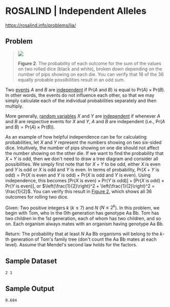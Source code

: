 # ROSALIND | Independent Alleles

https://rosalind.info/problems/lia/

Problem
-------
> [![](https://rosalind.info/media/problems/lia/two_dice.thumb.png)](https://rosalind.info/media/problems/lia/two_dice.png)
>
> **Figure 2**. The probability of each outcome for the sum of the values on two rolled dice (black and white), broken down depending on the number of pips showing on each die. You can verify that 18 of the 36 equally probable possibilities result in an odd sum.

Two [events](https://rosalind.info/glossary/probabilistic-event/ "
A collection of outcomes of a random variable.") $A$ and $B$ are [independent](https://rosalind.info/glossary/independent-events/ "New term: 
Events whose probabilities of occurring do not influence one another.") if $\mathrm{Pr}(A \textrm{ and } B)$ is equal to $\mathrm{Pr}(A) \times \mathrm{Pr}(B)$. In other words, the events do not influence each other, so that we may simply calculate each of the individual probabilities separately and then multiply.

More generally, [random variables](https://rosalind.info/glossary/random-variable/ "
A variable that can take different values based on a randomized process.") $X$ and $Y$ are [independent](https://rosalind.info/glossary/independent-random-variables/ "New term: 
Two random variables whose outcomes occur with no dependence on the other random variable.") if whenever $A$ and $B$ are respective events for $X$ and $Y$, $A$ and $B$ are independent (i.e., $\mathrm{Pr}(A \textrm{ and } B) = \mathrm{Pr}(A) \times \mathrm{Pr}(B)$).

As an example of how helpful independence can be for calculating probabilities, let $X$ and $Y$ represent the numbers showing on two six-sided dice. Intuitively, the number of pips showing on one die should not affect the number showing on the other die. If we want to find the probability that $X + Y$ is odd, then we don't need to draw a tree diagram and consider all possibilities. We simply first note that for $X+Y$ to be odd, either $X$ is even and $Y$ is odd or $X$ is odd and $Y$ is even. In terms of probability, $\mathrm{Pr}(X+Y \textrm{ is odd}) = \mathrm{Pr}(X \textrm{ is even and } Y \textrm{ is odd}) + \mathrm{Pr}(X \textrm{ is odd and } Y \textrm{ is even})$. Using independence, this becomes $\left[\mathrm{Pr}(X \textrm{ is even}) \times \mathrm{Pr}(Y \textrm{ is odd})\right] + \left[\mathrm{Pr}(X \textrm{ is odd}) \times \mathrm{Pr}(Y \textrm{ is even})\right]$, or $\left(\frac{1}{2}\right)^2 + \left(\frac{1}{2}\right)^2 = \frac{1}{2}$. You can verify this result in [Figure 2](https://rosalind.info/media/problems/lia/two_dice.png "Click to view"), which shows all 36 outcomes for rolling two dice.

Given: Two positive integers $k$ ($k \leq 7$) and $N$ ($N \leq 2^k$). In this problem, we begin with Tom, who in the 0th generation has genotype Aa Bb. Tom has two children in the 1st generation, each of whom has two children, and so on. Each organism always mates with an organism having genotype Aa Bb.

Return: The probability that at least $N$ Aa Bb organisms will belong to the $k$\-th generation of Tom's family tree (don't count the Aa Bb mates at each level). Assume that Mendel's second law holds for the factors.

Sample Dataset
--------------
```
2 1
```

Sample Output
-------------
```
0.684
```